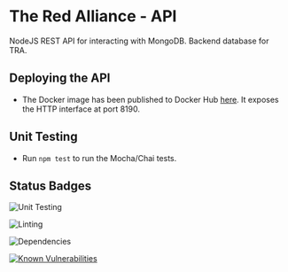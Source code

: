 # The Red Alliance - API
NodeJS REST API for interacting with MongoDB. Backend database for TRA. 

## Deploying the API
* The Docker image has been published to Docker Hub [here](https://hub.docker.com/r/titanscout2022/red-alliance-api). It exposes the HTTP interface at port 8190.

## Unit Testing 
* Run `npm test` to run the Mocha/Chai tests.

## Status Badges
![Unit Testing](https://github.com/titanscout2022/red-alliance-api/workflows/Run%20Unit%20tests/badge.svg)

![Linting](https://github.com/titanscout2022/red-alliance-api/workflows/Lint%20the%20APi/badge.svg)

![Dependencies](https://david-dm.org/titanscout2022/red-alliance-api.svg)

[![Known Vulnerabilities](https://snyk.io/test/github/titanscout2022/red-alliance-api/badge.svg?targetFile=package.json)](https://snyk.io/test/github/titanscout2022/red-alliance-api?targetFile=package.json)